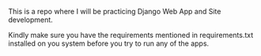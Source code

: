 This is a repo where I will be practicing Django Web App and Site development.


Kindly make sure you have the requirements mentioned in requirements.txt installed on you system before you try to run any of the apps.
